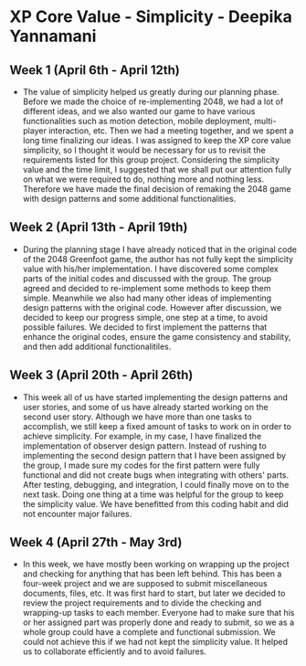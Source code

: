 
# XP Core Value - Simplicity - Deepika Yannamani

## Week 1 (April 6th - April 12th)
 - The value of simplicity helped us greatly during our planning phase. Before we made the choice of re-implementing 2048, we had a lot of different ideas, and we also wanted our game to have various functionalities such as motion detection, mobile deployment, multi-player interaction, etc. Then we had a meeting together, and we spent a long time finalizing our ideas. I was assigned to keep the XP core value simplicity, so I thought it would be necessary for us to revisit the requirements listed for this group project. Considering the simplicity value and the time limit, I suggested that we shall put our attention fully on what we were required to do, nothing more and nothing less. Therefore we have made the final decision of remaking the 2048 game with design patterns and some additional functionalities.

## Week 2 (April 13th - April 19th)
 - During the planning stage I have already noticed that in the original code of the 2048 Greenfoot game, the author has not fully kept the simplicity value with his/her implementation. I have discovered some complex parts of the initial codes and discussed with the group. The group agreed and decided to re-implement some methods to keep them simple. Meanwhile we also had many other ideas of implementing design patterns with the original code. However after discussion, we decided to keep our progress simple, one step at a time, to avoid possible failures. We decided to first implement the patterns that enhance the original codes, ensure the game consistency and stability, and then add additional functionalitiles.

## Week 3 (April 20th - April 26th)
 - This week all of us have started implementing the design patterns and user stories, and some of us have already started working on the second user story. Although we have more than one tasks to accomplish, we still keep a fixed amount of tasks to work on in order to achieve simplicity. For example, in my case, I have finalized the implementation of observer design pattern. Instead of rushing to implementing the second design pattern that I have been assigned by the group, I made sure my codes for the first pattern were fully functional and did not create bugs when integrating with others' parts. After testing, debugging, and integration, I could finally move on to the next task. Doing one thing at a time was helpful for the group to keep the simplicity value. We have benefitted from this coding habit and did not encounter major failures.

## Week 4 (April 27th - May 3rd)
 - In this week, we have mostly been working on wrapping up the project and checking for anything that has been left behind. This has been a four-week project and we are supposed to submit miscellaneous documents, files, etc. It was first hard to start, but later we decided to review the project requirements and to divide the checking and wrapping-up tasks to each member. Everyone had to make sure that his or her assigned part was properly done and ready to submit, so we as a whole group could have a complete and functional submission. We could not achieve this if we had not kept the simplicity value. It helped us to collaborate efficiently and to avoid failures.
